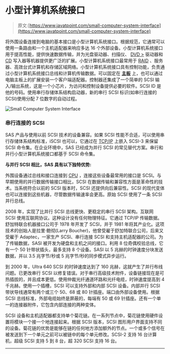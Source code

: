 # 小型计算机系统接口

> 原文:[https://www.javatpoint.com/small-computer-system-interface](https://www.javatpoint.com/small-computer-system-interface)

将外围设备连接到电脑的基本接口是小型计算机系统接口。根据规范，它通常可以使用一条路由和一个主机适配器来响应多达 16 个外部设备。小型计算机系统接口用于提高性能，提供快速数据传输，并为光盘驱动器、扫描仪、 [DVD >](https://www.javatpoint.com/dvd-full-form) 驱动器和 [CD](https://www.javatpoint.com/cd) 写入器等机器提供更广泛的扩展。小型计算机系统接口最常用于 [RAID](https://www.javatpoint.com/dbms-raid) 、服务器、高效台式计算机和存储区域网络。小型计算机系统接口具有控制功能，负责通过小型计算机系统接口总线和计算机传输数据。可以固定在 [**主板**](https://www.javatpoint.com/motherboard) 上，也可以通过电脑主板上的扩展安装一个客户端适配器。控制器还集成了一个简单的 SCSI 输入/输出系统，这是一个小芯片，为访问和控制设备提供必要的软件。SCSI ID 是他的号码。使用串行存储体系结构启动器，新的串行 SCSI 标识(如串行连接的 SCSI)使用分配 7 位数字的自动过程。

![Small Computer System Interface](../Images/9fa56291c876e80afe379a39641b2c8d.png)

### 串行连接的 SCSI

SAS 产品与使用以前 SCSI 技术的设备兼容。如果 SCSI 性能不合适，可以使用串行存储体系结构标准，iSCSI 也可以，它通过在 [TCP/IP](https://www.javatpoint.com/tcp-ip-full-form) 上嵌入 SCSI-3 来保留 SCSI 命令集。在企业环境中，SAS 已经成为并行 SCSI 的常见替代方案。串行和并行小型计算机系统接口都基于 SCSI 命令集。

**与并行 SCSI 相比，SAS 具有以下独特优势:**

外围设备通过总线和接口连接到 [CPU](https://www.javatpoint.com/cpu-full-form) ，连接这些设备最常用的接口是 SCSI。与早期使用的并行数据传输接口相比，SCSI 在数据传输和兼容性方面是革命性的技术。当系统符合以前的 SCSI 版本时，SCSI 还提供向后兼容性。SCSI 的现代变体也可以连接到这些机器，尽管数据传输速率会更高。原始 SCSI 使用了一条 SCSI 并行总线。

2008 年，实现了比并行 SCSI 总线更快、更稳定的串行 SCSI 架构。互联网 SCSI 使用互联网协议。这种设计没有任何物理特征。它通过 TCP/IP 传输数据。舒加特联合机器接口公司于 1978 年开发了 SCSI，并于 1981 年将其产业化。这项技术的创始人是拉里·鲍彻(Larry Boucher)，他曾受雇于舒加特联合公司，后来又受雇于 Adaptec，一家生产 SCSI、串行连接 SCSI 和支持主机适配器的公司。为了传输数据，SASI 被开发为硬盘和主机之间的接口。利用 8 位奇偶校验总线，它有一个 50 针带状插头，最多支持 8 个设备。SASI 以 5 兆赫的时钟速度分块发送数据，并以 3.5 兆字节/秒或 5 兆字节/秒的同步模式异步运行。

到 2000 年，Ultra 640 SCSI 的时钟速度达到了 160 兆赫，这就产生了并行布线问题。已更改串行 SCSI 以修复错误。对于串行高级技术附件，设备链接现在是可热插拔的，并且成本更低。使用仲裁光纤通道环路和光纤电缆，时钟速度提高到 4 千兆赫。使用一个插槽，SCSI 可以支持外部和内部 SCSI 设备。内部并行 SCSI 带状导线通常有两个或三个 50、68 或 80 针插座。端口由外部设备使用。根据 SCSI 总线标准，外部电缆始终是屏蔽的，每端有 50 或 69 针插座。还有一个单一的连接器附件，它包含内部连接的两种变体。

SCSI 设备和主机适配器都支持单个菊花链。在一系列节点中，菊花链使用硬件设置将模块一个接一个地连接起来。根据 SCSI 版本，SCSI 图形用户界面支持不同的设备。菊花链的优势是能够在链的任何地方添加额外的节点。一个或多个信号在被发送到下一个单元之前可以被链中的每个单元修改。SCSI-2 支持 16 台计算机，超级 SCSI 支持 5 到 8 台，超 320 SCSI 支持 16 台。

* * *